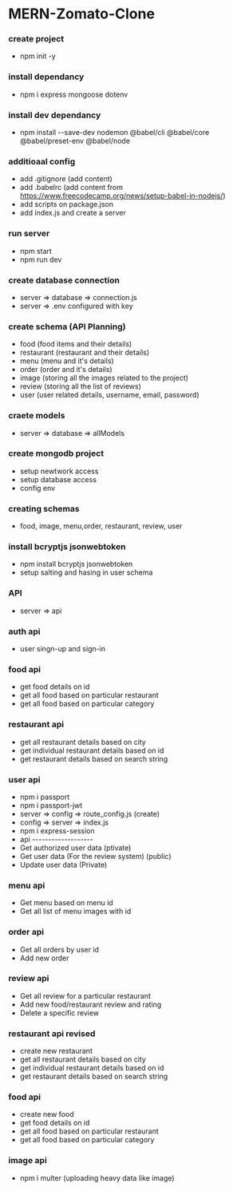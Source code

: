 # MERN-Zomato-Clone
### create project
- npm init -y
### install dependancy
- npm i express mongoose dotenv
### install dev dependancy
- npm install --save-dev nodemon @babel/cli @babel/core @babel/preset-env @babel/node
### additioaal config
- add .gitignore (add content)
- add .babelrc (add content from https://www.freecodecamp.org/news/setup-babel-in-nodejs/)
- add scripts on package.json
- add index.js and create a server
### run server
- npm start
- npm run dev
### create database connection
- server => database => connection.js
- server => .env configured with key
### create schema (API Planning)
- food (food items and their details)
- restaurant (restaurant and their details)
- menu (menu and it's details)
- order (order and it's details)
- image (storing all the images related to the project)
- review (storing all the list of reviews)
- user (user related details, username, email, password)
### craete models
- server => database => allModels
### create mongodb project
- setup newtwork access
- setup database access
- config env
### creating schemas
- food, image, menu,order, restaurant, review, user
### install bcryptjs jsonwebtoken
- npm install bcryptjs jsonwebtoken
- setup salting and hasing in user schema
### API
- server => api
### auth api
- user singn-up and sign-in
### food api
- get food details on id
- get all food based on particular restaurant
- get all food based on particular category
### restaurant api
- get all restaurant details based on city
- get individual restaurant details based on id
- get restaurant details based on search string
### user api
- npm i passport
- npm i passport-jwt
- server => config => route_config.js (create)
- config => server => index.js
- npm i express-session
- api -------------------
- Get authorized user data (ptivate)
- Get user data (For the review system) (public)
- Update user data (Private)
### menu api
- Get menu based on menu id
- Get all list of menu images with id
### order api
- Get all orders by user id
- Add new order
### review api
- Get all review for a particular restaurant
- Add new food/restaurant review and rating
- Delete a specific review
### restaurant api revised
- create new restaurant
- get all restaurant details based on city
- get individual restaurant details based on id
- get restaurant details based on search string
### food api
- create new food
- get food details on id
- get all food based on particular restaurant
- get all food based on particular category
### image api
- npm i multer (uploading heavy data like image)
